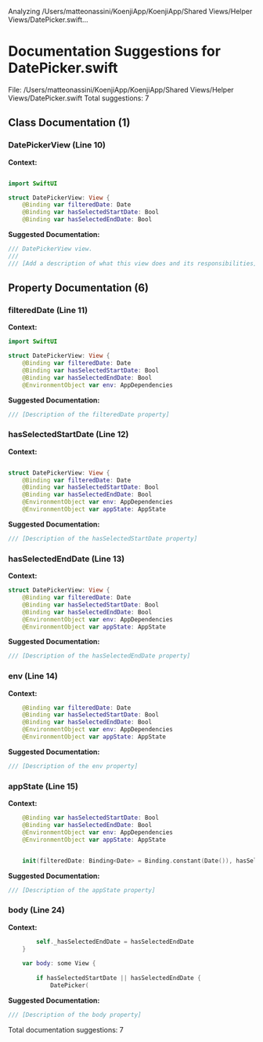 Analyzing /Users/matteonassini/KoenjiApp/KoenjiApp/Shared Views/Helper Views/DatePicker.swift...
# Documentation Suggestions for DatePicker.swift

File: /Users/matteonassini/KoenjiApp/KoenjiApp/Shared Views/Helper Views/DatePicker.swift
Total suggestions: 7

## Class Documentation (1)

### DatePickerView (Line 10)

**Context:**

```swift

import SwiftUI

struct DatePickerView: View {
    @Binding var filteredDate: Date
    @Binding var hasSelectedStartDate: Bool
    @Binding var hasSelectedEndDate: Bool
```

**Suggested Documentation:**

```swift
/// DatePickerView view.
///
/// [Add a description of what this view does and its responsibilities]
```

## Property Documentation (6)

### filteredDate (Line 11)

**Context:**

```swift
import SwiftUI

struct DatePickerView: View {
    @Binding var filteredDate: Date
    @Binding var hasSelectedStartDate: Bool
    @Binding var hasSelectedEndDate: Bool
    @EnvironmentObject var env: AppDependencies
```

**Suggested Documentation:**

```swift
/// [Description of the filteredDate property]
```

### hasSelectedStartDate (Line 12)

**Context:**

```swift

struct DatePickerView: View {
    @Binding var filteredDate: Date
    @Binding var hasSelectedStartDate: Bool
    @Binding var hasSelectedEndDate: Bool
    @EnvironmentObject var env: AppDependencies
    @EnvironmentObject var appState: AppState
```

**Suggested Documentation:**

```swift
/// [Description of the hasSelectedStartDate property]
```

### hasSelectedEndDate (Line 13)

**Context:**

```swift
struct DatePickerView: View {
    @Binding var filteredDate: Date
    @Binding var hasSelectedStartDate: Bool
    @Binding var hasSelectedEndDate: Bool
    @EnvironmentObject var env: AppDependencies
    @EnvironmentObject var appState: AppState

```

**Suggested Documentation:**

```swift
/// [Description of the hasSelectedEndDate property]
```

### env (Line 14)

**Context:**

```swift
    @Binding var filteredDate: Date
    @Binding var hasSelectedStartDate: Bool
    @Binding var hasSelectedEndDate: Bool
    @EnvironmentObject var env: AppDependencies
    @EnvironmentObject var appState: AppState


```

**Suggested Documentation:**

```swift
/// [Description of the env property]
```

### appState (Line 15)

**Context:**

```swift
    @Binding var hasSelectedStartDate: Bool
    @Binding var hasSelectedEndDate: Bool
    @EnvironmentObject var env: AppDependencies
    @EnvironmentObject var appState: AppState


    init(filteredDate: Binding<Date> = Binding.constant(Date()), hasSelectedStartDate: Binding<Bool> = Binding.constant(false), hasSelectedEndDate: Binding<Bool> = Binding.constant(false)) {
```

**Suggested Documentation:**

```swift
/// [Description of the appState property]
```

### body (Line 24)

**Context:**

```swift
        self._hasSelectedEndDate = hasSelectedEndDate
    }
    
    var body: some View {
        
        if hasSelectedStartDate || hasSelectedEndDate {
            DatePicker(
```

**Suggested Documentation:**

```swift
/// [Description of the body property]
```


Total documentation suggestions: 7

